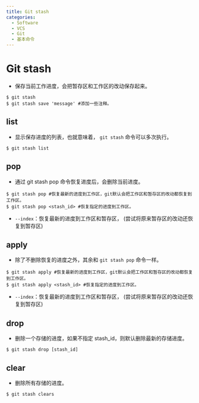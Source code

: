 ```yaml
---
title: Git stash
categories:
  - Software
  - VCS
  - Git
  - 基本命令
---
```

# Git stash

- 保存当前工作进度，会把暂存区和工作区的改动保存起来。

```shell
$ git stash
$ git stash save 'message' #添加一些注释。
```

##  list

- 显示保存进度的列表，也就意味着， `git stash` 命令可以多次执行。

```shell
$ git stash list
```

## pop

- 通过 git stash pop 命令恢复进度后，会删除当前进度。

```shell
$ git stash pop #恢复最新的进度到工作区，git默认会把工作区和暂存区的改动都恢复到工作区。
$ git stash pop <stash_id> #恢复指定的进度到工作区。
```

- `--index`：恢复最新的进度到工作区和暂存区， (尝试将原来暂存区的改动还恢复到暂存区)

## apply

- 除了不删除恢复的进度之外，其余和 `git stash pop` 命令一样。

```shell
$ git stash apply #恢复最新的进度到工作区，git默认会把工作区和暂存区的改动都恢复到工作区。
$ git stash apply <stash_id> #恢复指定的进度到工作区。
```

- `--index`：恢复最新的进度到工作区和暂存区， (尝试将原来暂存区的改动还恢复到暂存区)

## drop

- 删除一个存储的进度，如果不指定 stash_id，则默认删除最新的存储进度。

```shell
$ git stash drop [stash_id]
```

## clear

- 删除所有存储的进度。

```shell
$ git stash clears
```

